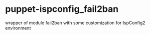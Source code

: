puppet-ispconfig_fail2ban
=========================

wrapper of module fail2ban with some customization for IspConfig2 environment
